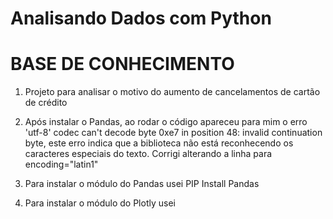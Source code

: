 # Analisando Dados com Python
# BASE DE CONHECIMENTO


1. Projeto para analisar o motivo do aumento de cancelamentos de cartão de crédito

2. Após instalar o Pandas, ao rodar o código apareceu para mim o erro 'utf-8' codec can't decode byte 0xe7 in position 48: invalid continuation byte, este erro indica que a biblioteca não está reconhecendo os caracteres especiais do texto. Corrigi alterando a linha para encoding="latin1"

3. Para instalar o módulo do Pandas usei PIP Install Pandas

4. Para instalar o módulo do Plotly usei 
